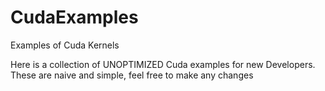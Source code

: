 CudaExamples
============

Examples of Cuda Kernels 

Here is a collection of UNOPTIMIZED Cuda examples for new Developers. These are naive and simple, feel free to make any changes 
